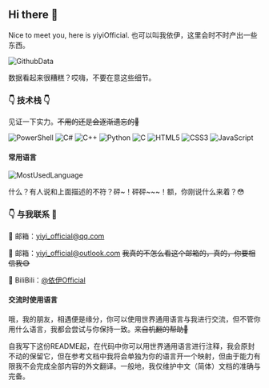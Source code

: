 ## Hi there 👋

Nice to meet you, here is yiyiOfficial. 也可以叫我依伊，这里会时不时产出一些东西。

![GithubData](https://github-readme-stats.vercel.app/api/?username=memory-yiyi&show_icons=true&theme=shadow_blue&locale=cn)

数据看起来很糟糕？哎嗨，不要在意这些细节。

### 👇 技术栈 👇

见证一下实力。~~不用的还是会逐渐遗忘的🥲~~

![PowerShell](https://img.shields.io/badge/PowerShell-%235391FE.svg?style=for-the-badge&logo=powershell&logoColor=white) ![C#](https://img.shields.io/badge/c%23-%23239120.svg?style=for-the-badge&logo=c-sharp&logoColor=white) ![C++](https://img.shields.io/badge/c++-%2300599C.svg?style=for-the-badge&logo=c%2B%2B&logoColor=white) ![Python](https://img.shields.io/badge/python-3670A0?style=for-the-badge&logo=python&logoColor=ffdd54) ![C](https://img.shields.io/badge/c-%2300599C.svg?style=for-the-badge&logo=c&logoColor=white) ![HTML5](https://img.shields.io/badge/html5-%23E34F26.svg?style=for-the-badge&logo=html5&logoColor=white) ![CSS3](https://img.shields.io/badge/css3-%231572B6.svg?style=for-the-badge&logo=css3&logoColor=white) ![JavaScript](https://img.shields.io/badge/javascript-%23323330.svg?style=for-the-badge&logo=javascript&logoColor=%23F7DF1E)

#### 常用语言

![MostUsedLanguage](https://github-readme-stats.vercel.app/api/top-langs/?username=memory-yiyi&layout=compact&show_icons=true&theme=shadow_blue&locale=cn)

什么？有人说和上面描述的不符？砰~！砰砰~~~！额，你刚说什么来着？😳

### 👇 与我联系 🍻

🔗 邮箱：yiyi_official@qq.com

🔗 邮箱：yiyi_official@outlook.com ~~我真的不怎么看这个邮箱的，真的，你要相信我😅~~

🔗 BiliBili：[@依伊Official](https://space.bilibili.com/275568015)

#### 交流时使用语言

哦，我的朋友，相遇便是缘分，你可以使用世界通用语言与我进行交流，但不管你用什么语言，我都会尝试与你保持一致。~~来自机翻的帮助🤣~~

自我写下这份README起，在代码中你可以用世界通用语言进行注释，我会原封不动的保留它，但在参考文档中我将会单独为你的语言开一个映射，但由于能力有限我不会完成全部内容的外文翻译。一般地，我仅维护中文（简体）文档的准确与完备。
